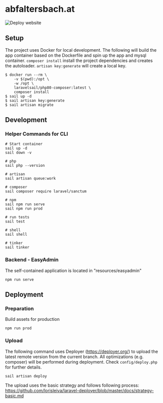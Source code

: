 # abfaltersbach.at

![Deploy website](https://github.com/biegl/web-abfaltersbach-at/workflows/Deploy%20website/badge.svg)

## Setup

The project uses Docker for local development. The following will build the app container based on the Dockerfile and spin up the app and mysql container. `composer install` install the project dependencies and creates the autoloader. `artisan key:generate` will create a local key.

```
$ docker run --rm \
    -v $(pwd):/opt \
    -w /opt \
    laravelsail/php80-composer:latest \
    composer install
$ sail up -d
$ sail artisan key:generate
$ sail artisan migrate
```

## Development

### Helper Commands for CLI

```
# Start container
sail up -d
sail down -v

# php
sail php --version

# artisan
sail artisan queue:work

# composer
sail composer require laravel/sanctum

# npm
sail npm run serve
sail npm run prod

# run tests
sail test

# shell
sail shell

# tinker
sail tinker
```

### Backend - EasyAdmin

The self-contained application is located in "resources/easyadmin"

```
npm run serve
```

## Deployment

### Preparation

Build assets for production

```
npm run prod
```

### Upload

The following command uses Deployer (https://deployer.org/) to upload the latest remote version from the current branch.
All optimizations (e.g. composer) will be performed during deployment. Check `config/deploy.php` for further details.

```
sail artisan deploy
```

The upload uses the basic strategy and follows following process:
https://github.com/lorisleiva/laravel-deployer/blob/master/docs/strategy-basic.md
